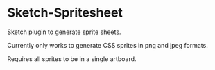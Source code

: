 # Sketch-Spritesheet
Sketch plugin to generate sprite sheets.

Currently only works to generate CSS sprites in png and jpeg formats.

Requires all sprites to be in a single artboard.
